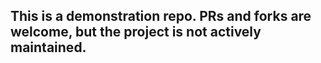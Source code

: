 
This is a demonstration repo. PRs and forks are welcome, but the project is not actively maintained.
---
